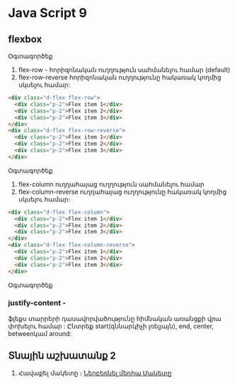 # Java Script 9

## flexbox 

Օգտագործեք 
1. flex-row - հորիզոնական ուղղություն սահմանելու համար (default) 
2. flex-row-reverse հորիզոնական ուղղությունը հակառակ կողմից սկսելու համար:

```html
<div class="d-flex flex-row">
  <div class="p-2">Flex item 1</div>
  <div class="p-2">Flex item 2</div>
  <div class="p-2">Flex item 3</div>
</div>
<div class="d-flex flex-row-reverse">
  <div class="p-2">Flex item 1</div>
  <div class="p-2">Flex item 2</div>
  <div class="p-2">Flex item 3</div>
</div>
```

Օգտագործեք 
1. flex-column ուղղահայաց ուղղություն սահմանելու համար 
2. flex-column-reverse ուղղահայաց ուղղությունը հակառակ կողմից սկսելու համար:

```html
<div class="d-flex flex-column">
  <div class="p-2">Flex item 1</div>
  <div class="p-2">Flex item 2</div>
  <div class="p-2">Flex item 3</div>
</div>
<div class="d-flex flex-column-reverse">
  <div class="p-2">Flex item 1</div>
  <div class="p-2">Flex item 2</div>
  <div class="p-2">Flex item 3</div>
</div>
```

Օգտագործեք 
### justify-content - 
 ֆլեքս տարրերի դասավորվածությունը հիմնական առանցքի վրա փոխելու համար : Ընտրեք start(զննարկիչի լռելյայն), end, center, betweenկամ around:
## Տնային աշխատանք 2

1. Հավաքել մակետը ։
<a href="./files/lesson9.psd" rel="nofollow" target="_blank" >Ներբեռնել մեդիա Մակետը</a>



